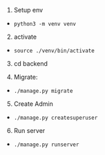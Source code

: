 1. Setup env
* ```python3 -m venv venv```
    
2. activate
* ```source ./venv/bin/activate```
   
3. cd backend

4. Migrate:
* ```./manage.py migrate```
 
5. Create Admin
* ```./manage.py createsuperuser```

6. Run server
* ```./manage.py runserver```
